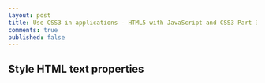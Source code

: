 ```yaml
---
layout: post
title: Use CSS3 in applications - HTML5 with JavaScript and CSS3 Part 3
comments: true
published: false
---
```


## Style HTML text properties



